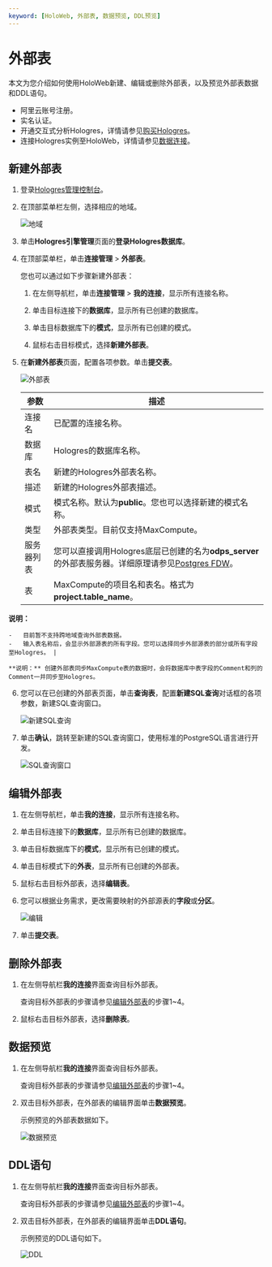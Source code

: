 ```yaml
---
keyword: [HoloWeb, 外部表, 数据预览, DDL预览]
---
```


# 外部表

本文为您介绍如何使用HoloWeb新建、编辑或删除外部表，以及预览外部表数据和DDL语句。

-   阿里云账号注册。
-   实名认证。
-   开通交互式分析Hologres，详情请参见[购买Hologres](/intl.zh-CN/准备工作/购买Hologres.md)。
-   连接Hologres实例至HoloWeb，详情请参见[数据连接](/intl.zh-CN/HoloWeb/连接管理/数据连接.md)。

## 新建外部表

1.  登录[Hologres管理控制台](https://hologram.console.aliyun.com/#/instance)。

2.  在顶部菜单栏左侧，选择相应的地域。

    ![地域](https://static-aliyun-doc.oss-cn-hangzhou.aliyuncs.com/assets/img/zh-CN/3542488951/p141749.png)

3.  单击**Hologres引擎管理**页面的**登录Hologres数据库**。

4.  在顶部菜单栏，单击**连接管理** \> **外部表**。

    您也可以通过如下步骤新建外部表：

    1.  在左侧导航栏，单击**连接管理** \> **我的连接**，显示所有连接名称。

    2.  单击目标连接下的**数据库**，显示所有已创建的数据库。

    3.  单击目标数据库下的**模式**，显示所有已创建的模式。

    4.  鼠标右击目标模式，选择**新建外部表**。

5.  在**新建外部表**页面，配置各项参数。单击**提交表**。

    ![外部表](https://static-aliyun-doc.oss-cn-hangzhou.aliyuncs.com/assets/img/zh-CN/6987631061/p132279.png)

    |参数|描述|
    |--|--|
    |连接名|已配置的连接名称。|
    |数据库|Hologres的数据库名称。|
    |表名|新建的Hologres外部表名称。|
    |描述|新建的Hologres外部表描述。|
    |模式|模式名称。默认为**public**。您也可以选择新建的模式名称。 |
    |类型|外部表类型。目前仅支持MaxCompute。 |
    |服务器列表|您可以直接调用Hologres底层已创建的名为**odps\_server**的外部表服务器。详细原理请参见[Postgres FDW](https://www.postgresql.org/docs/11/postgres-fdw.html?spm=a2c4g.11186623.2.11.7e476020Gyif3k)。|
    |表|MaxCompute的项目名和表名。格式为**project.table\_name**。

**说明：**

    -   目前暂不支持跨地域查询外部表数据。
    -   输入表名称后，会显示外部源表的所有字段。您可以选择同步外部源表的部分或所有字段至Hologres。 |

    **说明：** 创建外部表同步MaxCompute表的数据时，会将数据库中表字段的Comment和列的Comment一并同步至Hologres。

6.  您可以在已创建的外部表页面，单击**查询表**，配置**新建SQL查询**对话框的各项参数，新建SQL查询窗口。

    ![新建SQL查询](https://static-aliyun-doc.oss-cn-hangzhou.aliyuncs.com/assets/img/zh-CN/6987631061/p171249.png)

7.  单击**确认**，跳转至新建的SQL查询窗口，使用标准的PostgreSQL语言进行开发。

    ![SQL查询窗口](https://static-aliyun-doc.oss-cn-hangzhou.aliyuncs.com/assets/img/zh-CN/5441731061/p171289.png)


## 编辑外部表

1.  在左侧导航栏，单击**我的连接**，显示所有连接名称。

2.  单击目标连接下的**数据库**，显示所有已创建的数据库。

3.  单击目标数据库下的**模式**，显示所有已创建的模式。

4.  单击目标模式下的**外表**，显示所有已创建的外部表。

5.  鼠标右击目标外部表，选择**编辑表**。

6.  您可以根据业务需求，更改需要映射的外部源表的**字段**或**分区**。

    ![编辑](https://static-aliyun-doc.oss-cn-hangzhou.aliyuncs.com/assets/img/zh-CN/6987631061/p132300.png)

7.  单击**提交表**。


## 删除外部表

1.  在左侧导航栏**我的连接**界面查询目标外部表。

    查询目标外部表的步骤请参见[编辑外部表](#section_ppd_18h_f0e)的步骤1~4。

2.  鼠标右击目标外部表，选择**删除表**。


## 数据预览

1.  在左侧导航栏**我的连接**界面查询目标外部表。

    查询目标外部表的步骤请参见[编辑外部表](#section_ppd_18h_f0e)的步骤1~4。

2.  双击目标外部表，在外部表的编辑界面单击**数据预览**。

    示例预览的外部表数据如下。

    ![数据预览](https://static-aliyun-doc.oss-cn-hangzhou.aliyuncs.com/assets/img/zh-CN/2905631061/p132309.png)


## DDL语句

1.  在左侧导航栏**我的连接**界面查询目标外部表。

    查询目标外部表的步骤请参见[编辑外部表](#section_ppd_18h_f0e)的步骤1~4。

2.  双击目标外部表，在外部表的编辑界面单击**DDL语句**。

    示例预览的DDL语句如下。

    ![DDL](https://static-aliyun-doc.oss-cn-hangzhou.aliyuncs.com/assets/img/zh-CN/2905631061/p132312.png)


